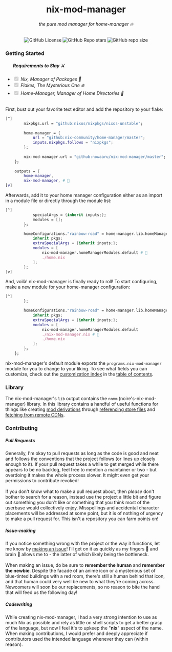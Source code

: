 <center>
	<h1>nix-mod-manager</h1>
	<h6>the pure mod manager for home-manager 🔥</h6>
    <img alt="GitHub License" src="https://img.shields.io/github/license/Nowaaru/nix-mod-manager?style=flat-square&logo=license&logoColor=%23D9E0EE&labelColor=%23302D41&color=%23F2CDCD">
    <img alt="GitHub Repo stars" src="https://img.shields.io/github/stars/Nowaaru/nix-mod-manager?style=flat-square&labelColor=%23302D41&color=%2389ADF3">
<img alt="GitHub repo size" src="https://img.shields.io/github/repo-size/nowaaru/nix-mod-manager?style=flat-square&labelColor=%23302D41&color=%23A6DA95">
</center>


<h3>Getting Started</h3>
<ul>
	<h5>Requirements to Slay ⚔️</h5>
    <h6>
      <li>
          <input checked="" disabled="" type="checkbox" />
          Nix, Manager of Packages 🐲
      </li>
      <li>
          <input checked="" disabled="" type="checkbox" />
          Flakes, The Mysterious One ❄️
      </li>
      <li>
          <input checked="" disabled="" type="checkbox" />
          Home-Manager, Manager of Home Directories 🏰
      </li>
    </h6>
</ul>

First, bust out your favorite text editor and add the repository
to your flake:
```nix
[^]
		nixpkgs.url = "github:nixos/nixpkgs/nixos-unstable";
    	
    	home-manager = {
            url = "github:nix-community/home-manager/master";
            inputs.nixpkgs.follows = "nixpkgs";
    	};
        
        nix-mod-manager.url = "github:nowaaru/nix-mod-manager/master";
    };
    
    outputs = {
    	home-manager,
        nix-mod-manager, # 🌟
[v]
```
Afterwards, add it to your home manager configuration either as an import in
a module file or directly through the module list:
```nix
[^]
            specialArgs = {inherit inputs;};
       		modules = [];
        };

    	homeConfigurations."rainbow-road" = home-manager.lib.homeManagerConfiguration {
      		inherit pkgs;
      		extraSpecialArgs = {inherit inputs;};
      		modules = [
        		nix-mod-manager.homeManagerModules.default # 🌟
        		./home.nix
      		];
    	};
[v]
```
And, voilà! nix-mod-manager is finally ready to roll! To start configuring, make a 
new module for your home-manager configuration:
```nix
[^]
        };

    	homeConfigurations."rainbow-road" = home-manager.lib.homeManagerConfiguration {
      		inherit pkgs;
      		extraSpecialArgs = {inherit inputs;};
      		modules = [
        		nix-mod-manager.homeManagerModules.default 
                ./nix-mod-manager.nix # 🌟
        		./home.nix
      		];
    	};
	};
```
nix-mod-manager's default module exports the `programs.nix-mod-manager` module for you to change to your liking. To see what fields you can customize, check out the [customization index]() in the [table of contents]().

<h3>Library</h3>

The nix-mod-manager's `lib` output contains the `nnmm` (noire's-nix-mod-manager) library. In this library contains a handful of useful functions for things like creating [mod derivations]() through [referencing store files]() and [fetching from remote CDNs](). 

<h3>Contributing</h3>
<h5>Pull Requests</h5>
Generally, I'm okay to pull requests as long as the code is good and neat and follows the conventions that the project follows (or lines up closely enough to it). If your pull request takes a while to get merged while there appears to be no backlog, feel free to mention a maintainer or two - but overdoing it makes the whole process slower. It might even get your permissions to contribute revoked!
<br/><br/>
If you don't know what to make a pull request about, then <i>please</i> don't bother to search for a reason, instead use the project a little bit and figure out something you don't like or something that you think most of the userbase would collectively enjoy. Misspellings and accidental character placements will be addressed at some point, but it is of nothing of urgency to make a pull request for. This isn't a repository you can farm points on! 
<h5>Issue-making</h5>
<p>
If you notice something wrong with the project or the way it functions, let me know by <a href="https://github.com/Nowaaru/nix-mod-manager/issues/new">making an issue</a>! I'll get on it as quickly as my fingers 💅 and brain 🧠 allows me to - the latter of which likely being the bottleneck. 
<br/><br/>
When making an issue, do be sure to <b>remember the human</b> and <b>remember the newbie</b>. Despite the facade of an anime icon or a mysterious set of blue-tinted buildings with a red room, there's still a human behind that icon, and that human could very well be new to what they're coming across. Newcomers will soon be our replacements, so no reason to bite the hand that will feed us the following day!  
</p>
<h5>Codewriting</h5>
<p>
  While creating nix-mod-manager, I had a very strong intention to use as much Nix as possible and rely as little on shell scripts to get a better grasp of the language, but now I feel it's to upkeep the "<b>nix</b>" aspect of the name. When making contributions, I would prefer and deeply appreciate if contributors used the intended language whenever they can (within reason).
</p>

